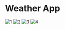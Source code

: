 # Weather App
![1](https://github.com/Krish123-lang/PRODIGY_WD_05/assets/56486342/65cdc021-59e9-4f55-b046-39a9bf3c77bd)
![2](https://github.com/Krish123-lang/PRODIGY_WD_05/assets/56486342/ea6bdc75-b9ea-40cb-a38e-d8e3ddf847be)
![3](https://github.com/Krish123-lang/PRODIGY_WD_05/assets/56486342/fd9b59b6-daf5-4633-8d54-02317543027a)
![4](https://github.com/Krish123-lang/PRODIGY_WD_05/assets/56486342/cf193781-0fd3-4250-b362-54e37807a177)
